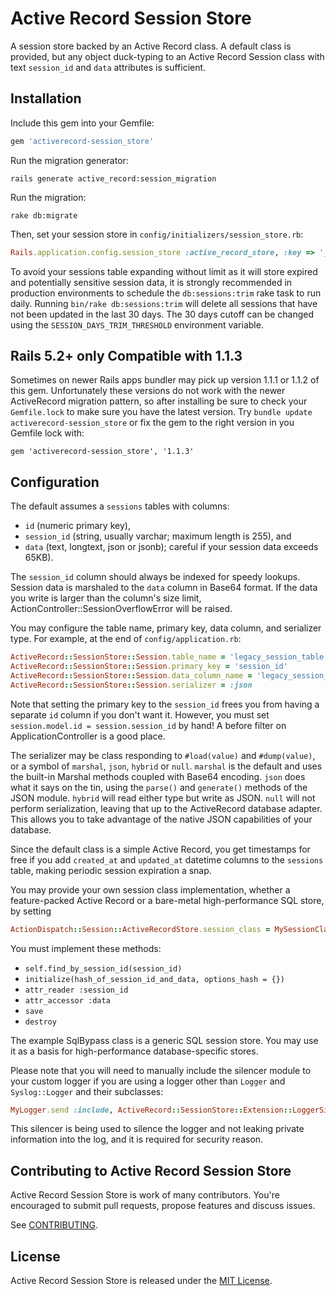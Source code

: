 Active Record Session Store
===========================

A session store backed by an Active Record class. A default class is
provided, but any object duck-typing to an Active Record Session class
with text `session_id` and `data` attributes is sufficient.

Installation
------------

Include this gem into your Gemfile:

```ruby
gem 'activerecord-session_store'
```

Run the migration generator:

    rails generate active_record:session_migration

Run the migration:

    rake db:migrate

Then, set your session store in `config/initializers/session_store.rb`:

```ruby
Rails.application.config.session_store :active_record_store, :key => '_my_app_session'
```

To avoid your sessions table expanding without limit as it will store expired and
potentially sensitive session data, it is strongly recommended in production
environments to schedule the `db:sessions:trim` rake task to run daily.
Running `bin/rake db:sessions:trim` will delete all sessions that have not
been updated in the last 30 days. The 30 days cutoff can be changed using the
`SESSION_DAYS_TRIM_THRESHOLD` environment variable.

Rails 5.2+ only Compatible with 1.1.3
-------------------------------------

Sometimes on newer Rails apps bundler may pick up version 1.1.1 or 1.1.2 of this gem. 
Unfortunately these versions do not work with the newer ActiveRecord migration pattern, 
so after installing be sure to check your `Gemfile.lock` to make sure you have the latest version. 
Try `bundle update activerecord-session_store` or fix the gem to the right version in 
you Gemfile lock with:

`gem 'activerecord-session_store', '1.1.3'`
 

Configuration
--------------

The default assumes a `sessions` tables with columns:

*  `id` (numeric primary key),
*  `session_id` (string, usually varchar; maximum length is 255), and
*  `data` (text, longtext, json or jsonb); careful if your session data exceeds
65KB).

The `session_id` column should always be indexed for speedy lookups.
Session data is marshaled to the `data` column in Base64 format.
If the data you write is larger than the column's size limit,
ActionController::SessionOverflowError will be raised.

You may configure the table name, primary key, data column, and
serializer type. For example, at the end of `config/application.rb`:

```ruby
ActiveRecord::SessionStore::Session.table_name = 'legacy_session_table'
ActiveRecord::SessionStore::Session.primary_key = 'session_id'
ActiveRecord::SessionStore::Session.data_column_name = 'legacy_session_data'
ActiveRecord::SessionStore::Session.serializer = :json
```

Note that setting the primary key to the `session_id` frees you from
having a separate `id` column if you don't want it. However, you must
set `session.model.id = session.session_id` by hand!  A before filter
on ApplicationController is a good place.

The serializer may be class responding to `#load(value)` and `#dump(value)`, or
a symbol of `marshal`, `json`, `hybrid` or `null`. `marshal` is the default and
uses the built-in Marshal methods coupled with Base64 encoding. `json` does
what it says on the tin, using the `parse()` and `generate()` methods of the
JSON module. `hybrid` will read either type but write as JSON. `null` will
not perform serialization, leaving that up to the ActiveRecord database
adapter. This allows you to take advantage of the native JSON capabilities of
your database.

Since the default class is a simple Active Record, you get timestamps
for free if you add `created_at` and `updated_at` datetime columns to
the `sessions` table, making periodic session expiration a snap.

You may provide your own session class implementation, whether a
feature-packed Active Record or a bare-metal high-performance SQL
store, by setting

```ruby
ActionDispatch::Session::ActiveRecordStore.session_class = MySessionClass
```

You must implement these methods:

* `self.find_by_session_id(session_id)`
* `initialize(hash_of_session_id_and_data, options_hash = {})`
* `attr_reader :session_id`
* `attr_accessor :data`
* `save`
* `destroy`

The example SqlBypass class is a generic SQL session store. You may
use it as a basis for high-performance database-specific stores.

Please note that you will need to manually include the silencer module to your
custom logger if you are using a logger other than `Logger` and `Syslog::Logger`
and their subclasses:

```ruby
MyLogger.send :include, ActiveRecord::SessionStore::Extension::LoggerSilencer
```

This silencer is being used to silence the logger and not leaking private
information into the log, and it is required for security reason.

## Contributing to Active Record Session Store

Active Record Session Store is work of many contributors. You're encouraged to submit pull requests, propose features and discuss issues.

See [CONTRIBUTING](CONTRIBUTING.md).

## License
Active Record Session Store is released under the [MIT License](MIT-LICENSE).
